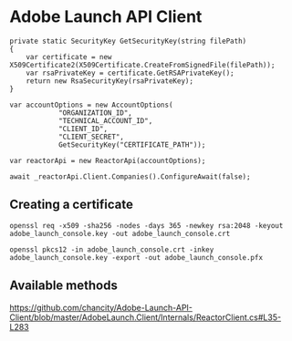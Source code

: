 # Adobe Launch API Client

```
private static SecurityKey GetSecurityKey(string filePath)
{
	var certificate = new X509Certificate2(X509Certificate.CreateFromSignedFile(filePath));
	var rsaPrivateKey = certificate.GetRSAPrivateKey();
	return new RsaSecurityKey(rsaPrivateKey);
}

var accountOptions = new AccountOptions(
			"ORGANIZATION_ID",
			"TECHNICAL_ACCOUNT_ID",
			"CLIENT_ID",
			"CLIENT_SECRET",
			GetSecurityKey("CERTIFICATE_PATH"));

var reactorApi = new ReactorApi(accountOptions);

await _reactorApi.Client.Companies().ConfigureAwait(false);
```
## Creating a certificate
```
openssl req -x509 -sha256 -nodes -days 365 -newkey rsa:2048 -keyout adobe_launch_console.key -out adobe_launch_console.crt
```
```
openssl pkcs12 -in adobe_launch_console.crt -inkey adobe_launch_console.key -export -out adobe_launch_console.pfx
```
## Available methods 

https://github.com/chancity/Adobe-Launch-API-Client/blob/master/AdobeLaunch.Client/Internals/ReactorClient.cs#L35-L283
